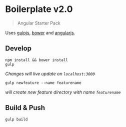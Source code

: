 # Boilerplate v2.0

> Angular Starter Pack

Uses [gulpjs](gulpjs.com), [bower](bower.io) and [angularjs](angularjs.org).

## Develop
```
npm install && bower install
gulp
```
*Changes will live update on ```localhost:3000```*
  
  
```
gulp newfeature --name featurename
```
*will create new feature directory with name ```featurename```*

## Build & Push
``` 
gulp build
```
